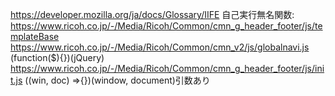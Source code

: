 https://developer.mozilla.org/ja/docs/Glossary/IIFE 自己実行無名関数:
https://www.ricoh.co.jp/-/Media/Ricoh/Common/cmn_g_header_footer/js/templateBase
https://www.ricoh.co.jp/-/Media/Ricoh/Common/cmn_v2/js/globalnavi.js 
(function($){})(jQuery)
https://www.ricoh.co.jp/-/Media/Ricoh/Common/cmn_g_header_footer/js/init.js
((win, doc) =>{})(window, document)引数あり

